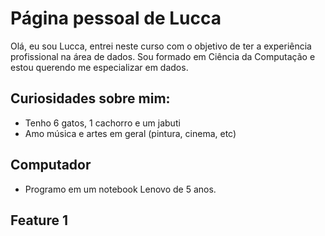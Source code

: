 # Página pessoal de Lucca

Olá, eu sou Lucca, entrei neste curso com o objetivo de ter a experiência profissional na área de dados. Sou formado em Ciência da Computação e estou querendo me especializar em dados.

## Curiosidades sobre mim:
  - Tenho 6 gatos, 1 cachorro e um jabuti
  - Amo música e artes em geral (pintura, cinema, etc)

## Computador
  - Programo em um notebook Lenovo de 5 anos.

## Feature 1
